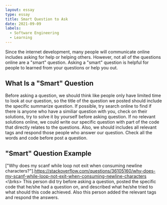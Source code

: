 ```yaml
---
layout: essay
type: essay
title: Smart Question to Ask
date: 2021-09-09
labels:
  - Software Engineering
  - Learning
---
```


Since the internet development, many people will communicate online includes asking for help or helping others. However, not all of the questions online are a "smart" question. Asking a "smart" question is helpful for people to learned from your questions or help you out. 
## What Is a "Smart" Question
Before asking a question, we should think like people only have limited time to look at our question, so the title of the question we posted should include the specific summarize question. If possible, try search online to find if there is anyone who have a similiar question with you, check on their solutions, try to solve it by yourself before asking question. If no relevant solutions online, we could write our specific question with part of the code that directly relates to the questions. Also, we should includes all relevant tags and respond those people who answer our question. Check all the words and code before post a question. 

## "Smart" Question Example
  ["Why does my scanf while loop not exit when consuming newline characters?"].<https://stackoverflow.com/questions/36105160/why-does-my-scanf-while-loop-not-exit-when-consuming-newline-characters> <\brks>
This person did try before asking a question, posted the specific code that he/she had a question on, and described what he/she tried to what should this code achieved. Also this person added the relevant tags and respond the answers. 
